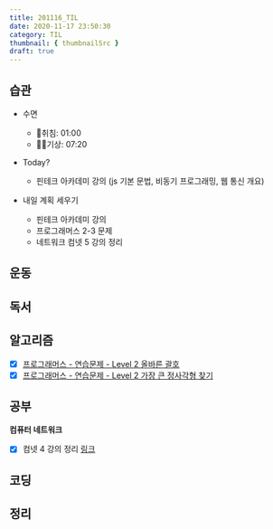 ```yaml
---
title: 201116_TIL
date: 2020-11-17 23:50:30
category: TIL
thumbnail: { thumbnailSrc }
draft: true
---
```


## 습관

- 수면
    - 🛌취침: 01:00
    - 🙆‍♀️기상: 07:20
    
- Today?
    - 핀테크 아카데미 강의 (js 기본 문법, 비동기 프로그래밍, 웹 통신 개요)

-  내일 계획 세우기
    - 핀테크 아카데미 강의
    - 프로그래머스 2-3 문제
    - 네트워크 컴넷 5 강의 정리

## 운동

## 독서


## 알고리즘

- [x]  [프로그래머스 - 연습문제 - Level 2 올바른 괄호](https://programmers.co.kr/learn/courses/30/lessons/12909)
- [x]  [프로그래머스 - 연습문제 - Level 2 가장 큰 정사각형 찾기](https://programmers.co.kr/learn/courses/30/lessons/12905)

## 공부

**컴퓨터 네트워크**
- [x]  컴넷 4 강의 정리 [링크](https://changhwan-devlog.netlify.app/Network/Application_architecture_HTTP/)

## 코딩

## 정리
